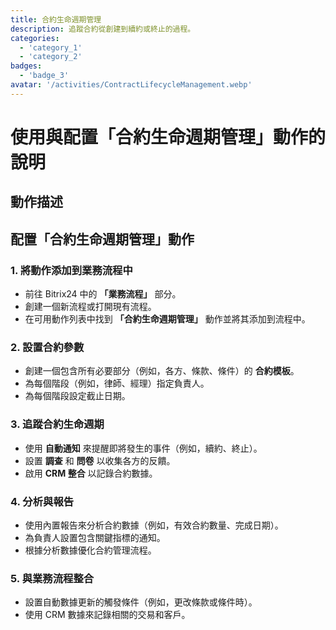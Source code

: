 ```yaml
---
title: 合約生命週期管理
description: 追蹤合約從創建到續約或終止的過程。
categories: 
  - 'category_1'
  - 'category_2'
badges: 
  - 'badge_3'
avatar: '/activities/ContractLifecycleManagement.webp'
---
```


# 使用與配置「合約生命週期管理」動作的說明

## 動作描述

## 配置「合約生命週期管理」動作

### 1. 將動作添加到業務流程中
- 前往 Bitrix24 中的 **「業務流程」** 部分。
- 創建一個新流程或打開現有流程。
- 在可用動作列表中找到 **「合約生命週期管理」** 動作並將其添加到流程中。

### 2. 設置合約參數
- 創建一個包含所有必要部分（例如，各方、條款、條件）的 **合約模板**。
- 為每個階段（例如，律師、經理）指定負責人。
- 為每個階段設定截止日期。

### 3. 追蹤合約生命週期
- 使用 **自動通知** 來提醒即將發生的事件（例如，續約、終止）。
- 設置 **調查** 和 **問卷** 以收集各方的反饋。
- 啟用 **CRM 整合** 以記錄合約數據。

### 4. 分析與報告
- 使用內置報告來分析合約數據（例如，有效合約數量、完成日期）。
- 為負責人設置包含關鍵指標的通知。
- 根據分析數據優化合約管理流程。

### 5. 與業務流程整合
- 設置自動數據更新的觸發條件（例如，更改條款或條件時）。
- 使用 CRM 數據來記錄相關的交易和客戶。